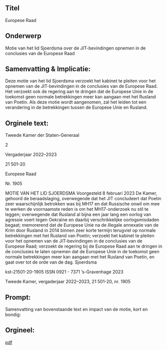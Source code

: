 ## Titel
Europese Raad
## Onderwerp
Motie van het lid Sjoerdsma over de JIT-bevindingen opnemen in de conclusies van de Europese Raad
## Samenvatting & Implicatie:

Deze motie van het lid Sjoerdsma verzoekt het kabinet te pleiten voor het opnemen van de JIT-bevindingen in de conclusies van de Europese Raad. Het verzoekt ook de regering aan te dringen dat de Europese Unie in de toekomst geen normale betrekkingen meer kan aangaan met het Rusland van Poetin. Als deze motie wordt aangenomen, zal het leiden tot een verandering in de betrekkingen tussen de Europese Unie en Rusland.
## Orginele text:


Tweede Kamer der Staten-Generaal

2

Vergaderjaar 2022–2023

21 501-20

Europese Raad

Nr. 1905

MOTIE VAN HET LID SJOERDSMA
Voorgesteld 8 februari 2023
De Kamer,
gehoord de beraadslaging,
overwegende dat het JIT concludeert dat Poetin zeer waarschijnlijk
betrokken was bij MH17 en dat Russische onwil om mee te werken de
voornaamste reden is om het MH17-onderzoek nu stil te leggen;
overwegende dat Rusland al bijna een jaar lang een oorlog van agressie
voert tegen Oekraïne en daarbij verschrikkelijke oorlogsmisdaden begaat;
memorerend dat de Europese Unie na de illegale annexatie van de Krim
door Rusland in 2014 binnen zeer korte termijn terugviel op normale
betrekkingen met het Rusland van Poetin;
verzoekt het kabinet te pleiten voor het opnemen van de JIT-bevindingen
in de conclusies van de Europese Raad;
verzoekt de regering bij de Europese Raad aan te dringen in de conclusies
te laten opnemen dat de Europese Unie in de toekomst geen normale
betrekkingen meer kan aangaan met het Rusland van Poetin,
en gaat over tot de orde van de dag.
Sjoerdsma

kst-21501-20-1905
ISSN 0921 - 7371
’s-Gravenhage 2023

Tweede Kamer, vergaderjaar 2022–2023, 21 501-20, nr. 1905


## Prompt:
Samenvatting van bovenstaande text en impact van de motie, kort en bondig:

## Orgineel:
[pdf](https://gegevensmagazijn.tweedekamer.nl/OData/v4/2.0/Document(d448d590-efbb-4940-a23e-839bb3645990)/resource)
